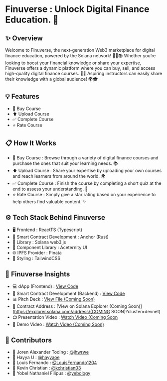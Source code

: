 # Finuverse : Unlock Digital Finance Education. 🚀

## ✨ Overview
Welcome to Finuverse, the next-generation Web3 marketplace for digital finance education, powered by the Solana network! 🚀🌐📚 Whether you’re looking to boost your financial knowledge or share your expertise, Finuverse offers a dynamic platform where you can buy, sell, and access high-quality digital finance courses. 💼💡 Aspiring instructors can easily share their knowledge with a global audience! 🌍🎓

## 💡 Features
- 🛒 Buy Course
- ⬆️ Upload Course
- ✅ Complete Course
- ⭐ Rate Course

## 📋 How It Works
- 🛒 Buy Course : Browse through a variety of digital finance courses and purchase the ones that suit your learning needs. 📚  
- ⬆️ Upload Course : Share your expertise by uploading your own courses and reach learners from around the world. 🌍  
- ✅ Complete Course : Finish the course by completing a short quiz at the end to assess your understanding. 📝  
- ⭐ Rate Course : Simply give a star rating based on your experience to help others find valuable content. ✨

## ⚙️ Tech Stack Behind Finuverse
- 🖥️ Frontend : ReactTS (Typescript)
- 🔧 Smart Contract Development : Anchor (Rust)
- 🔗 Library : Solana web3.js
- 🧩 Component Library : Aceternity UI
- 🌐 IPFS Provider : Pinata
- 🎨 Styling : TailwindCSS

## 🚀 Finuverse Insights
- 💻 dApp (Frontend) : [View Code](https://github.com/yebology/finuverse-dapp.git)
- 🔧 Smart Contract Development (Backend) : [View Code](https://github.com/yebology/finuverse-smartcontract.git)
- 📊 Pitch Deck : [View File (Coming Soon)]()
- 📜 Contract Address : [View on Solana Explorer (Coming Soon)](https://explorer.solana.com/address/(COMING SOON)?cluster=devnet)
- 📺 Presentation Video : [Watch Video (Coming Soon]()
- 🎥 Demo Video : [Watch Video (Coming Soon)]()

## 🤝 Contributors
- 🧑 Joren Alexander Toding : [@jhwrwe](https://github.com/jhwrwe)
- 🧑 Hayya U : [@hayyaoe](https://github.com/hayyaoe)
- 🧑 Louis Fernando : [@LouisFernando1204](https://github.com/LouisFernando1204)
- 🧑 Kevin Christian : [@kchristian03](https://github.com/kchristian03)
- 🧑 Yobel Nathaniel Filipus : [@yebology](https://github.com/yebology)
